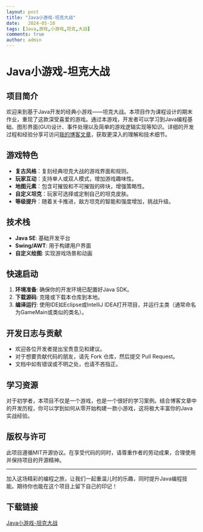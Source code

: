 ```yaml
---
layout: post
title: "Java小游戏-坦克大战"
date:   2024-05-10
tags: [Java,游戏,小游戏,坦克,大战]
comments: true
author: admin
---
```

# Java小游戏-坦克大战

## 项目简介

欢迎来到基于Java开发的经典小游戏——坦克大战。本项目作为课程设计的期末作业，重现了这款深受喜爱的游戏。通过本游戏，开发者可以学习到Java编程基础、图形界面(GUI)设计、事件处理以及简单的游戏逻辑实现等知识。详细的开发过程和经验分享可访问[我的博客文章](https://blog.csdn.net/Wksycxy/article/details/124668273)，获取更深入的理解和技术细节。

## 游戏特色

- **复古风格**：复刻经典坦克大战的游戏界面和规则。
- **玩家互动**：支持单人或双人模式，增加游戏趣味性。
- **地图元素**：包含可摧毁和不可摧毁的砖块，增强策略性。
- **自定义坦克**：玩家可选择或定制自己的坦克皮肤。
- **等级提升**：随着关卡推进，敌方坦克的智能和强度增加，挑战升级。

## 技术栈

- **Java SE**: 基础开发平台
- **Swing/AWT**: 用于构建用户界面
- **自定义绘图**: 实现游戏场景和动画

## 快速启动

1. **环境准备**: 确保你的开发环境已配置好Java SDK。
2. **下载源码**: 克隆或下载本仓库到本地。
3. **编译运行**: 使用IDE如Eclipse或IntelliJ IDEA打开项目，并运行主类（通常命名为GameMain或类似的类名）。

## 开发日志与贡献

- 欢迎各位开发者提出宝贵意见和建议。
- 对于想要贡献代码的朋友，请先 Fork 仓库，然后提交 Pull Request。
- 文档中如有错误或不明之处，也请不吝指正。

## 学习资源

对于初学者，本项目不仅是一个游戏，也是一个很好的学习案例。结合博客文章中的开发历程，你可以学到如何从零开始构建一款小游戏，这将极大丰富你的Java实战经验。

## 版权与许可

此项目遵循MIT开源协议。在享受代码的同时，请尊重作者的劳动成果，合理使用并保持项目的开源精神。

---

加入这场精彩的编程之旅，让我们一起重温儿时的乐趣，同时提升Java编程技能。期待你也能在这个项目上留下自己的印记！

## 下载链接

[Java小游戏-坦克大战](https://pan.quark.cn/s/a0d51ad7adc6)